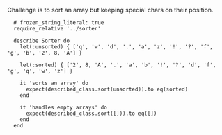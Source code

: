 Challenge is to sort an array but keeping special chars on their position.

```
  # frozen_string_literal: true
  require_relative '../sorter'

  describe Sorter do
    let(:unsorted) { ['q', 'w', 'd', '.', 'a', 'z', '!', '?', 'f', 'g', 'b', '2', 8, 'A'] }

    let(:sorted) { ['2', 8, 'A', '.', 'a', 'b', '!', '?', 'd', 'f', 'g', 'q', 'w', 'z'] }

    it 'sorts an array' do
      expect(described_class.sort(unsorted)).to eq(sorted)
    end

    it 'handles empty arrays' do
      expect(described_class.sort([])).to eq([])
    end
  end
```
